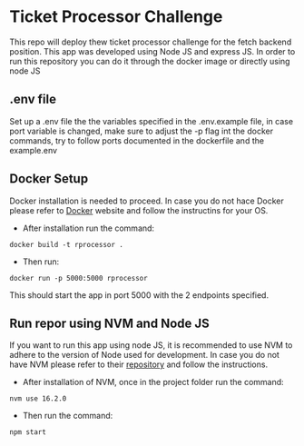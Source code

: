 # Ticket Processor Challenge

This repo will deploy thew ticket processor challenge for the fetch backend position.
This app was developed using Node JS and express JS. In order to run this repository you
can do it through the docker image or directly using node JS

## .env file

Set up a .env file the the variables specified in the .env.example file, in case port variable is
changed, make sure to adjust the -p flag int the docker commands, try to follow ports documented
in the dockerfile and the example.env

## Docker Setup

Docker installation is needed to proceed. In case you do not hace Docker please refer to
[Docker](https://www.docker.com) website and follow the instructins for your OS.

- After installation run the command:

`docker build -t rprocessor .`

- Then run:

`docker run -p 5000:5000 rprocessor`

This should start the app in port 5000 with the 2 endpoints specified.

## Run repor using NVM and Node JS

If you want to run this app using node JS, it is recommended to use NVM to adhere to the version of Node
used for development. In case you do not have NVM please refer to their [repository](https://github.com/nvm-sh/nvm) and follow
the instructions.

- After installation of NVM, once in the project folder run the command:

`nvm use 16.2.0`

- Then run the command:

`npm start`
